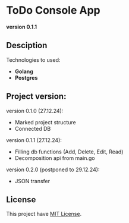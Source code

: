 # ToDo Console App
**version 0.1.1**

## Desciption
Technologies to used:
  - **Golang**    
  - **Postgres**

## Project version:
  version 0.1.0 (27.12.24):
  - Marked project structure
  - Connected DB

  version 0.1.1 (27.12.24):
  - Filling db functions (Add, Delete, Edit, Read)
  - Decomposition api from main.go

  version 0.2.0 (postponed to 29.12.24):
  - JSON transfer

## License
This project have [MIT License](LICENSE).

